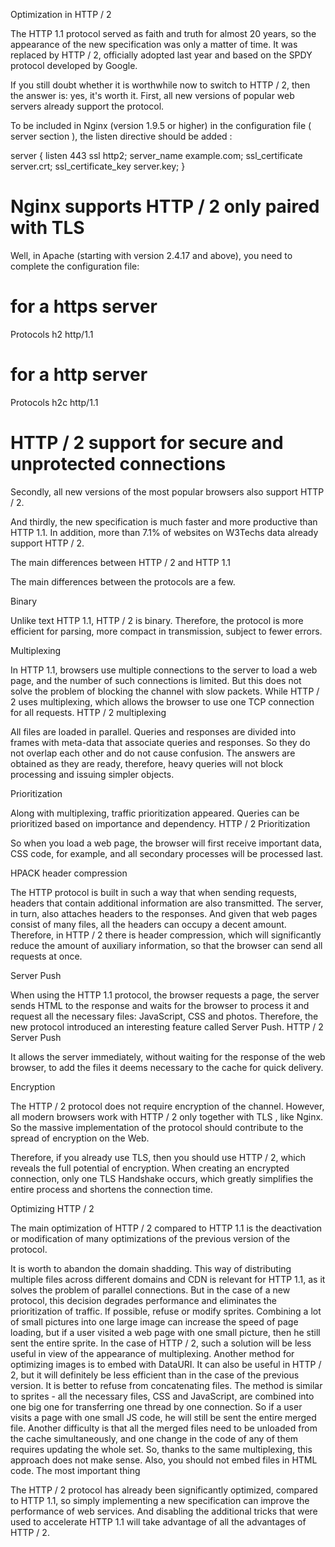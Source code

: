 Optimization in HTTP / 2

The HTTP 1.1 protocol served as faith and truth for almost 20 years, so the appearance of the new specification was only a matter of time. It was replaced by HTTP / 2, officially adopted last year and based on the SPDY protocol developed by Google.

If you still doubt whether it is worthwhile now to switch to HTTP / 2, then the answer is: yes, it's worth it. First, all new versions of popular web servers already support the protocol.

To be included in Nginx (version 1.9.5 or higher) in the configuration file ( server section ), the listen directive should be added :

server {
    listen              443 ssl http2;
    server_name         example.com;
    ssl_certificate server.crt;
    ssl_certificate_key server.key;
}
# Nginx supports HTTP / 2 only paired with TLS

Well, in Apache (starting with version 2.4.17 and above), you need to complete the configuration file:

# for a https server
Protocols h2 http/1.1


# for a http server
Protocols h2c http/1.1
# HTTP / 2 support for secure and unprotected connections

Secondly, all new versions of the most popular browsers also support HTTP / 2.

And thirdly, the new specification is much faster and more productive than HTTP 1.1. In addition, more than 7.1% of websites on W3Techs data already support HTTP / 2.

The main differences between HTTP / 2 and HTTP 1.1

The main differences between the protocols are a few.

Binary

Unlike text HTTP 1.1, HTTP / 2 is binary. Therefore, the protocol is more efficient for parsing, more compact in transmission, subject to fewer errors.

Multiplexing

In HTTP 1.1, browsers use multiple connections to the server to load a web page, and the number of such connections is limited. But this does not solve the problem of blocking the channel with slow packets. While HTTP / 2 uses multiplexing, which allows the browser to use one TCP connection for all requests. HTTP / 2 multiplexing

All files are loaded in parallel. Queries and responses are divided into frames with meta-data that associate queries and responses. So they do not overlap each other and do not cause confusion. The answers are obtained as they are ready, therefore, heavy queries will not block processing and issuing simpler objects.

Prioritization

Along with multiplexing, traffic prioritization appeared. Queries can be prioritized based on importance and dependency. HTTP / 2 Prioritization

So when you load a web page, the browser will first receive important data, CSS code, for example, and all secondary processes will be processed last.

HPACK header compression

The HTTP protocol is built in such a way that when sending requests, headers that contain additional information are also transmitted. The server, in turn, also attaches headers to the responses. And given that web pages consist of many files, all the headers can occupy a decent amount. Therefore, in HTTP / 2 there is header compression, which will significantly reduce the amount of auxiliary information, so that the browser can send all requests at once.

Server Push

When using the HTTP 1.1 protocol, the browser requests a page, the server sends HTML to the response and waits for the browser to process it and request all the necessary files: JavaScript, CSS and photos. Therefore, the new protocol introduced an interesting feature called Server Push. HTTP / 2 Server Push

It allows the server immediately, without waiting for the response of the web browser, to add the files it deems necessary to the cache for quick delivery.

Encryption

The HTTP / 2 protocol does not require encryption of the channel. However, all modern browsers work with HTTP / 2 only together with TLS , like Nginx. So the massive implementation of the protocol should contribute to the spread of encryption on the Web.

Therefore, if you already use TLS, then you should use HTTP / 2, which reveals the full potential of encryption. When creating an encrypted connection, only one TLS Handshake occurs, which greatly simplifies the entire process and shortens the connection time.

Optimizing HTTP / 2

The main optimization of HTTP / 2 compared to HTTP 1.1 is the deactivation or modification of many optimizations of the previous version of the protocol.

It is worth to abandon the domain shadding. This way of distributing multiple files across different domains and CDN is relevant for HTTP 1.1, as it solves the problem of parallel connections. But in the case of a new protocol, this decision degrades performance and eliminates the prioritization of traffic.
If possible, refuse or modify sprites. Combining a lot of small pictures into one large image can increase the speed of page loading, but if a user visited a web page with one small picture, then he still sent the entire sprite. In the case of HTTP / 2, such a solution will be less useful in view of the appearance of multiplexing.
Another method for optimizing images is to embed with DataURI. It can also be useful in HTTP / 2, but it will definitely be less efficient than in the case of the previous version.
It is better to refuse from concatenating files. The method is similar to sprites - all the necessary files, CSS and JavaScript, are combined into one big one for transferring one thread by one connection. So if a user visits a page with one small JS code, he will still be sent the entire merged file. Another difficulty is that all the merged files need to be unloaded from the cache simultaneously, and one change in the code of any of them requires updating the whole set. So, thanks to the same multiplexing, this approach does not make sense.
Also, you should not embed files in HTML code.
The most important thing

The HTTP / 2 protocol has already been significantly optimized, compared to HTTP 1.1, so simply implementing a new specification can improve the performance of web services. And disabling the additional tricks that were used to accelerate HTTP 1.1 will take advantage of all the advantages of HTTP / 2.